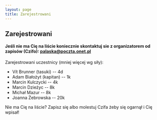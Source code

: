 ```yaml
---
layout: page
title: Zarejestrowani
---
```


## Zarejestrowani

#### Jeśli nie ma Cię na liście koniecznie skontaktuj sie z organizatorem od zapisów (Czifo): palaska@poczta.onet.pl

Zarejestrowani uczestnicy (mniej więcej wg siły):

- Vít Brunner (tasuki) -- 4d
- Adam Białożyt (kapitan) -- 1k
- Marcin Kulczycki -- 4k
- Marcin Dzieżyc -- 8k
- Michał Mazur -- 8k
- Joanna Żebrowska -- 20k



Nie ma Cię na liście?  Zapisz się albo molestuj Czifa żeby się ogarnął i Cię wpisał!

